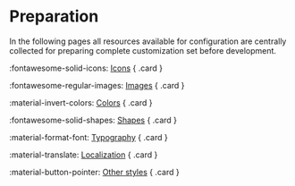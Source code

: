 # Preparation

In the following pages all resources available for configuration are centrally collected for preparing complete customization set before development.

<div class="grid cards" markdown>

:fontawesome-solid-icons: [Icons](icons.md)
{ .card }

:fontawesome-regular-images: [Images](images.md)
{ .card }

:material-invert-colors: [Colors](colors.md)
{ .card }

:fontawesome-solid-shapes: [Shapes](shapes.md)
{ .card }

:material-format-font: [Typography](typography.md)
{ .card }

:material-translate: [Localization](localization.md)
{ .card }

:material-button-pointer: [Other styles](other.md)
{ .card }

</div>